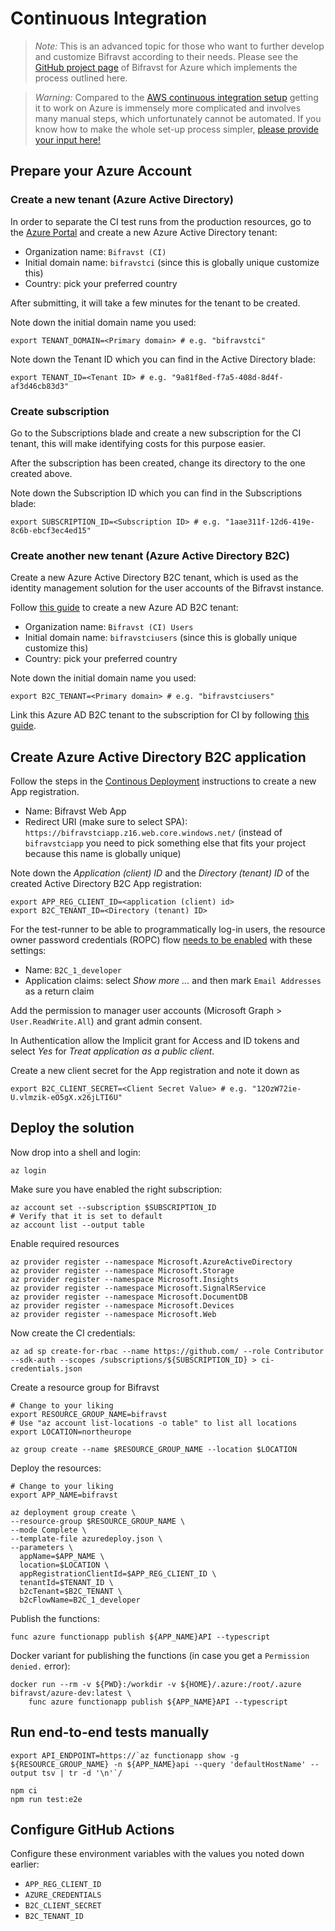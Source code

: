 # Continuous Integration

> _Note:_ This is an advanced topic for those who want to further develop and
> customize Bifravst according to their needs. Please see the
> [GitHub project page](https://github.com/bifravst/azure/) of Bifravst for
> Azure which implements the process outlined here.

> _Warning:_ Compared to the
> [AWS continuous integration setup](../aws/ContinuousIntegration.md) getting it
> to work on Azure is immensely more complicated and involves many manual steps,
> which unfortunately cannot be automated. If you know how to make the whole
> set-up process simpler,
> [please provide your input here!](https://github.com/bifravst/azure/issues/1)

## Prepare your Azure Account

### Create a new tenant (Azure Active Directory)

In order to separate the CI test runs from the production resources, go to the
[Azure Portal](https://portal.azure.com/) and create a new Azure Active
Directory tenant:

- Organization name: `Bifravst (CI)`
- Initial domain name: `bifravstci` (since this is globally unique customize
  this)
- Country: pick your preferred country

After submitting, it will take a few minutes for the tenant to be created.

Note down the initial domain name you used:

    export TENANT_DOMAIN=<Primary domain> # e.g. "bifravstci"

Note down the Tenant ID which you can find in the Active Directory blade:

    export TENANT_ID=<Tenant ID> # e.g. "9a81f8ed-f7a5-408d-8d4f-af3d46cb83d3"

### Create subscription

Go to the Subscriptions blade and create a new subscription for the CI tenant,
this will make identifying costs for this purpose easier.

After the subscription has been created, change its directory to the one created
above.

Note down the Subscription ID which you can find in the Subscriptions blade:

    export SUBSCRIPTION_ID=<Subscription ID> # e.g. "1aae311f-12d6-419e-8c6b-ebcf3ec4ed15"

### Create another new tenant (Azure Active Directory B2C)

Create a new Azure Active Directory B2C tenant, which is used as the identity
management solution for the user accounts of the Bifravst instance.

Follow
[this guide](https://docs.microsoft.com/en-us/azure/active-directory-b2c/tutorial-create-tenant)
to create a new Azure AD B2C tenant:

- Organization name: `Bifravst (CI) Users`
- Initial domain name: `bifravstciusers` (since this is globally unique
  customize this)
- Country: pick your preferred country

Note down the initial domain name you used:

    export B2C_TENANT=<Primary domain> # e.g. "bifravstciusers"

Link this Azure AD B2C tenant to the subscription for CI by following
[this guide](https://docs.microsoft.com/en-us/azure/active-directory-b2c/billing#link-an-azure-ad-b2c-tenant-to-a-subscription).

## Create Azure Active Directory B2C application

Follow the steps in the [Continous Deployment](./ContinuousDeployment.md)
instructions to create a new App registration.

- Name: Bifravst Web App
- Redirect URI (make sure to select SPA):
  `https://bifravstciapp.z16.web.core.windows.net/` (instead of `bifravstciapp`
  you need to pick something else that fits your project because this name is
  globally unique)

Note down the _Application (client) ID_ and the _Directory (tenant) ID_ of the
created Active Directory B2C App registration:

```
export APP_REG_CLIENT_ID=<application (client) id>
export B2C_TENANT_ID=<Directory (tenant) ID>
```

For the test-runner to be able to programmatically log-in users, the resource
owner password credentials (ROPC) flow
[needs to be enabled](https://docs.microsoft.com/EN-US/azure/active-directory-b2c/configure-ropc?tabs=app-reg-ga)
with these settings:

- Name: `B2C_1_developer`
- Application claims: select _Show more ..._ and then mark `Email Addresses` as
  a return claim

Add the permission to manager user accounts (Microsoft Graph >
`User.ReadWrite.All`) and grant admin consent.

In Authentication allow the Implicit grant for Access and ID tokens and select
_Yes_ for _Treat application as a public client._

Create a new client secret for the App registration and note it down as

    export B2C_CLIENT_SECRET=<Client Secret Value> # e.g. "12OzW72ie-U.vlmzik-eO5gX.x26jLTI6U"

## Deploy the solution

Now drop into a shell and login:

    az login

Make sure you have enabled the right subscription:

    az account set --subscription $SUBSCRIPTION_ID
    # Verify that it is set to default
    az account list --output table

Enable required resources

    az provider register --namespace Microsoft.AzureActiveDirectory
    az provider register --namespace Microsoft.Storage
    az provider register --namespace Microsoft.Insights
    az provider register --namespace Microsoft.SignalRService
    az provider register --namespace Microsoft.DocumentDB
    az provider register --namespace Microsoft.Devices
    az provider register --namespace Microsoft.Web

Now create the CI credentials:

    az ad sp create-for-rbac --name https://github.com/ --role Contributor --sdk-auth --scopes /subscriptions/${SUBSCRIPTION_ID} > ci-credentials.json

Create a resource group for Bifravst

    # Change to your liking
    export RESOURCE_GROUP_NAME=bifravst
    # Use "az account list-locations -o table" to list all locations
    export LOCATION=northeurope

    az group create --name $RESOURCE_GROUP_NAME --location $LOCATION

Deploy the resources:

    # Change to your liking
    export APP_NAME=bifravst

    az deployment group create \
    --resource-group $RESOURCE_GROUP_NAME \
    --mode Complete \
    --template-file azuredeploy.json \
    --parameters \
      appName=$APP_NAME \
      location=$LOCATION \
      appRegistrationClientId=$APP_REG_CLIENT_ID \
      tenantId=$TENANT_ID \
      b2cTenant=$B2C_TENANT \
      b2cFlowName=B2C_1_developer

Publish the functions:

    func azure functionapp publish ${APP_NAME}API --typescript

Docker variant for publishing the functions (in case you get a
`Permission denied.` error):

    docker run --rm -v ${PWD}:/workdir -v ${HOME}/.azure:/root/.azure bifravst/azure-dev:latest \
        func azure functionapp publish ${APP_NAME}API --typescript

## Run end-to-end tests manually

    export API_ENDPOINT=https://`az functionapp show -g ${RESOURCE_GROUP_NAME} -n ${APP_NAME}api --query 'defaultHostName' --output tsv | tr -d '\n'`/

    npm ci
    npm run test:e2e

## Configure GitHub Actions

Configure these environment variables with the values you noted down earlier:

- `APP_REG_CLIENT_ID`
- `AZURE_CREDENTIALS`
- `B2C_CLIENT_SECRET`
- `B2C_TENANT_ID`

